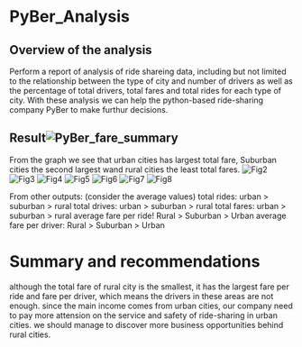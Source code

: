 # PyBer_Analysis
## Overview of the analysis 
Perform a report of analysis of ride shareing data, including but not limited to the relationship between the type of city and 
number of drivers as well as the percentage of total drivers, total fares and total rides for each type of city. With these analysis 
we can help the python-based ride-sharing company PyBer to make furthur decisions. 

## Result![PyBer_fare_summary](https://user-images.githubusercontent.com/49871539/120126157-4c512a00-c189-11eb-9b5c-c6bd5f7b6bc6.png)
From the graph we see that urban cities has largest total fare, Suburban cities the second largest wand rural cities the least total fares. 
![Fig2](https://user-images.githubusercontent.com/49871539/120126356-021c7880-c18a-11eb-91f3-892b0e8e73e6.png)
![Fig3](https://user-images.githubusercontent.com/49871539/120126358-034da580-c18a-11eb-81a4-34cd15c64efe.png)
![Fig4](https://user-images.githubusercontent.com/49871539/120126359-047ed280-c18a-11eb-89eb-e5a266acac2a.png)
![Fig5](https://user-images.githubusercontent.com/49871539/120126365-08aaf000-c18a-11eb-8724-03dd1f9b70d7.png)
![Fig6](https://user-images.githubusercontent.com/49871539/120126379-119bc180-c18a-11eb-8b83-7e0f17081ca3.png)
![Fig7](https://user-images.githubusercontent.com/49871539/120126381-12ccee80-c18a-11eb-8cc7-0fad9412de99.png)
![Fig8](https://user-images.githubusercontent.com/49871539/120126620-e1a0ee00-c18a-11eb-8583-455d9f94b61a.png)

From other outputs: (consider the average values)
total rides: urban > suburban > rural 
total drives: urban > suburban > rural 
total fares: urban > suburban > rural 
average fare per ride! Rural > Suburban > Urban
average fare per driver: Rural > Suburban > Urban

# Summary and recommendations 
although the total fare of rural city is the smallest, it has the largest fare per ride and fare per driver, which means 
the drivers in these areas are not enough. 
since the main income comes from urban cities, our company need to pay more attension on the service and safety of ride-sharing 
in urban cities. 
we should manage to discover more business opportunities behind rural cities. 
